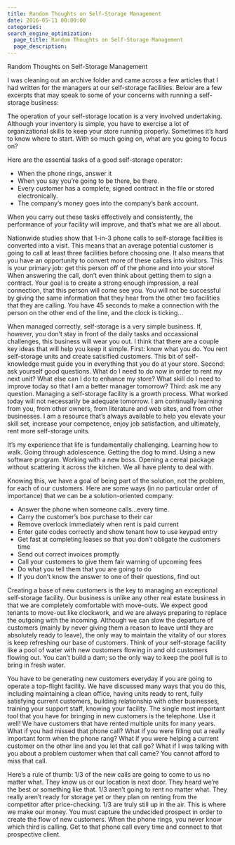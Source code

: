 ```yaml
---
title: Random Thoughts on Self-Storage Management
date: 2016-05-11 00:00:00
categories:
search_engine_optimization:
  page_title: Random Thoughts on Self-Storage Management
  page_description:
---
```


Random Thoughts on Self-Storage Management

I was cleaning out an archive folder and came across a few articles that I had written for the managers at our self-storage facilities. Below are a few excerpts that may speak to some of your concerns with running a self-storage business:

The operation of your self-storage location is a very involved undertaking.  Although your inventory is simple, you have to exercise a lot of organizational skills to keep your store running properly.  Sometimes it’s hard to know where to start.  With so much going on, what are you going to focus on?

Here are the essential tasks of a good self-storage operator:

* When the phone rings, answer it
* When you say you’re going to be there, be there.
* Every customer has a complete, signed contract in the file or stored electronically.
* The company’s money goes into the company’s bank account.

When you carry out these tasks effectively and consistently, the performance of your facility will improve, and that’s what we are all about.

Nationwide studies show that 1-in-3 phone calls to self-storage facilities is converted into a visit. This means that an average potential customer is going to call at least three facilities before choosing one. It also means that you have an opportunity to convert more of these callers into visitors. This is your primary job: get this person off of the phone and into your store! When answering the call, don’t even think about getting them to sign a contract. Your goal is to create a strong enough impression, a real connection, that this person will come see you. You will not be successful by giving the same information that they hear from the other two facilities that they are calling. You have 45 seconds to make a connection with the person on the other end of the line, and the clock is ticking…

When managed correctly, self-storage is a very simple business.  If, however, you don’t stay in front of the daily tasks and occassional challenges, this business will wear you out.  I think that there are a couple key ideas that will help you keep it simple.  First:  know what you do.  You rent self-storage units and create satisified customers.  This bit of self-knowledge must guide you in everything that you do at your store.  Second: ask yourself good questions.  What do I need to do now in order to rent my next unit?  What else can I do to enhance my store?  What skill do I need to improve today so that I am a better manager tomorrow?  Third:  ask me any question.  Managing a self-storage facility is a growth process.  What worked today will not necessarily be adequate tomorrow.  I am continually learning from you, from other owners, from literature and web sites, and from other businesses.  I am a resource that’s always available to help you elevate your skill set,  increase your competence, enjoy job satisfaction, and ultimately, rent more self-storage units.

It’s my experience that life is fundamentally challenging.  Learning how to walk.  Going through adolescence.  Getting the dog to mind.  Using a new software program.  Working with a new boss.  Opening a cereal package without scattering it across the kitchen.  We all have plenty to deal with.

Knowing this, we have a goal of being part of the solution, not the problem, for each of our customers.  Here are some ways (in no particular order of importance) that we can be a solution-oriented company:

* Answer the phone when someone calls…every time.
* Carry the customer’s box purchase to their car
* Remove overlock immediately when rent is paid current
* Enter gate codes correctly and show tenant how to use keypad entry
* Get fast at completing leases so that you don’t obligate the customers time
* Send out correct invoices promptly
* Call your customers to give them fair warning of upcoming fees
* Do what you tell them that you are going to do
* If you don’t know the answer to one of their questions, find out

Creating a base of new customers is the key to managing an exceptional self-storage facility.  Our business is unlike any other real estate business in that we are completely comfortable with move-outs.  We expect good tenants to move-out like clockwork, and we are always preparing to replace the outgoing with the incoming.  Although we can slow the departure of customers (mainly by never giving them a reason to leave until they are absolutely ready to leave), the only way to maintain the vitality of our stores is keep refreshing our base of customers.  Think of your self-storage facility like a pool of water with new customers flowing in and old customers flowing out.   You can’t build a dam; so the only way to keep the pool full is to bring in fresh water.

You have to be generating new customers everyday if you are going to operate a top-flight facility.  We have discussed many ways that you do this, including maintaining a clean office, having units ready to rent, fully satisfying current customers, building relationship with other businesses, training your support staff, knowing your facility.  The single most important tool that you have for bringing in new customers is the telephone.  Use it well!  We have customers that have rented multiple units for many years.  What if you had missed that phone call?  What if you were filling out a really important form when the phone rang?  What if you were helping a current customer on the other line and you let that call go?  What if I was talking with you about a problem customer when that call came?  You cannot afford to miss that call.

Here’s a rule of thumb:  1/3 of the new calls are going to come to us no matter what.  They know us or our location is next door.  They heard we’re the best or something like that.  1/3 aren’t going to rent no matter what.  They really aren’t ready for storage yet or they plan on renting from the competitor after price-checking.  1/3 are truly still up in the air.  This is where we make our money.  You must capture the undecided prospect in order to create the flow of new customers.  When the phone rings, you never know which third is calling.  Get to that phone call every time and connect to that prospective client.